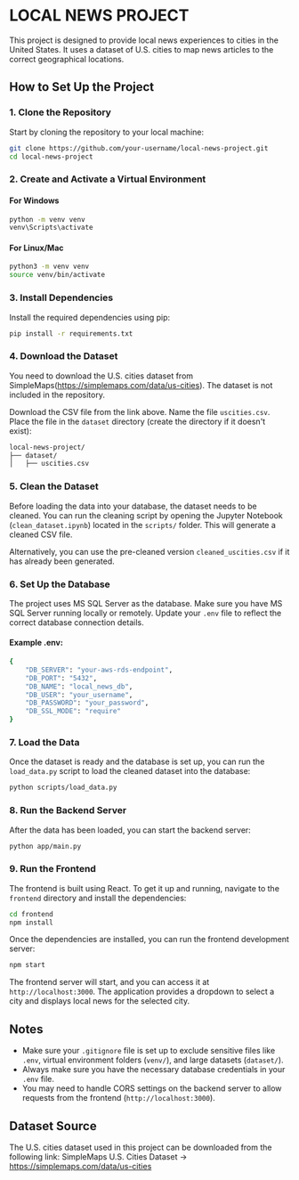 # LOCAL NEWS PROJECT

This project is designed to provide local news experiences to cities in the United States. It uses a dataset of U.S. cities to map news articles to the correct geographical locations.

## How to Set Up the Project

### 1. Clone the Repository

Start by cloning the repository to your local machine:

```bash
git clone https://github.com/your-username/local-news-project.git
cd local-news-project
```

### 2. Create and Activate a Virtual Environment

#### For Windows

```bash
python -m venv venv
venv\Scripts\activate
```

#### For Linux/Mac

```bash
python3 -m venv venv
source venv/bin/activate
```

### 3. Install Dependencies

Install the required dependencies using pip:

```bash
pip install -r requirements.txt
```

### 4. Download the Dataset

You need to download the U.S. cities dataset from SimpleMaps(https://simplemaps.com/data/us-cities). The dataset is not included in the repository.

Download the CSV file from the link above.
Name the file `uscities.csv`.
Place the file in the `dataset` directory (create the directory if it doesn't exist):

```bash
local-news-project/
├── dataset/
│   ├── uscities.csv
```

### 5. Clean the Dataset

Before loading the data into your database, the dataset needs to be cleaned. You can run the cleaning script by opening the Jupyter Notebook (`clean_dataset.ipynb`) located in the `scripts/` folder. This will generate a cleaned CSV file.

Alternatively, you can use the pre-cleaned version `cleaned_uscities.csv` if it has already been generated.

### 6. Set Up the Database

The project uses MS SQL Server as the database. Make sure you have MS SQL Server running locally or remotely. Update your `.env` file to reflect the correct database connection details.

#### Example .env:

```bash
{
    "DB_SERVER": "your-aws-rds-endpoint",
    "DB_PORT": "5432",
    "DB_NAME": "local_news_db",
    "DB_USER": "your_username",
    "DB_PASSWORD": "your_password",
    "DB_SSL_MODE": "require"
}

```

### 7. Load the Data

Once the dataset is ready and the database is set up, you can run the `load_data.py` script to load the cleaned dataset into the database:

```bash
python scripts/load_data.py
```

### 8. Run the Backend Server

After the data has been loaded, you can start the backend server:

```bash
python app/main.py
```

### 9. Run the Frontend

The frontend is built using React. To get it up and running, navigate to the `frontend` directory and install the dependencies:

```bash
cd frontend
npm install
```

Once the dependencies are installed, you can run the frontend development server:

```bash
npm start
```

The frontend server will start, and you can access it at `http://localhost:3000`. The application provides a dropdown to select a city and displays local news for the selected city.

## Notes
- Make sure your `.gitignore` file is set up to exclude sensitive files like `.env`, virtual environment folders (`venv/`), and large datasets (`dataset/`).
- Always make sure you have the necessary database credentials in your `.env` file.
- You may need to handle CORS settings on the backend server to allow requests from the frontend (`http://localhost:3000`).

## Dataset Source

The U.S. cities dataset used in this project can be downloaded from the following link:
SimpleMaps U.S. Cities Dataset -> https://simplemaps.com/data/us-cities
